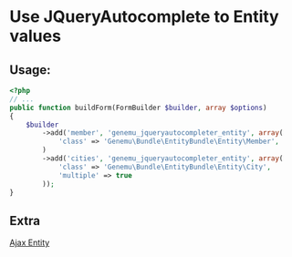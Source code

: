 # Use JQueryAutocomplete to Entity values

## Usage:

``` php
<?php
// ...
public function buildForm(FormBuilder $builder, array $options)
{
    $builder
        ->add('member', 'genemu_jqueryautocompleter_entity', array(
            'class' => 'Genemu\Bundle\EntityBundle\Entity\Member',
        )
        ->add('cities', 'genemu_jqueryautocompleter_entity', array(
            'class' => 'Genemu\Bundle\EntityBundle\Entity\City',
            'multiple' => true
        ));
}
```

## Extra

[Ajax Entity](https://github.com/genemu/GenemuFormBundle/blob/master/Resources/doc/jquery/autocomplete/entity_ajax.md)
